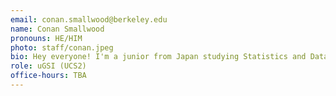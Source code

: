 ```yaml
---
email: conan.smallwood@berkeley.edu
name: Conan Smallwood
pronouns: HE/HIM
photo: staff/conan.jpeg
bio: Hey everyone! I'm a junior from Japan studying Statistics and Data Science who loves playing tennis, ping pong, and drinking coffee!
role: uGSI (UCS2)
office-hours: TBA
---
```


